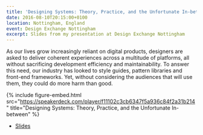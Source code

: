 ```yaml
---
title: 'Designing Systems: Theory, Practice, and the Unfortunate In-between'
date: 2016-08-10T20:15:00+0100
location: Nottingham, England
event: Design Exchange Nottingham
excerpt: Slides from my presentation at Design Exchange Nottingham
---
```

As our lives grow increasingly reliant on digital products, designers are asked to deliver coherent experiences across a multitude of platforms, all without sacrificing development efficiency and maintainability. To answer this need, our industry has looked to style guides, pattern libraries and front-end frameworks. Yet, without considering the audiences that will use them, they could do more harm than good.

{% include figure-embed.html
  src="https://speakerdeck.com/player/f11102c3cb6347f5a936c84f2a31b214"
  title="Designing Systems: Theory, Practice, and the Unfortunate In-between"
%}

  * [Slides](https://speakerdeck.com/paulrobertlloyd/designing-systems-design-exchange-nottingham)
